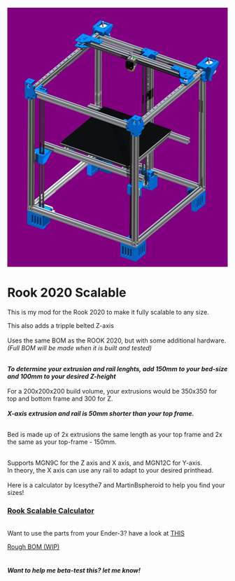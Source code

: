 <p><img alt="" src="https://github.com/Kanrog/Rook-2020-Scalable/blob/main/Images/rook2020scalable.jpg?raw=true" /></p>

<h1> Rook 2020 Scalable</h1>

<p>This is my mod for the Rook 2020 to make it fully scalable to any size.<br />

<p>This also adds a tripple belted Z-axis<br />
<br />
Uses the same BOM as the ROOK 2020, but with some additional hardware.<br />
<em>(Full BOM will be made when it is built and tested)</em></p>

<p><br />
<em><strong>To determine your extrusion and rail lenghts, add 150mm to your bed-size and 100mm to your desired Z-height</strong></em><br />
<br />
For a 200x200x200 build volume, your extrusions would be 350x350 for top and bottom frame and 300 for Z.<br />
<br />
<em><strong>X-axis extrusion and rail is 50mm shorter than your top frame.</strong></em><br />
<br />
<p>Bed is made up of 2x extrusions the same length as your top frame and 2x the same as your top-frame - 150mm.<p/>
<br />
Supports MGN9C for the Z axis and X axis, and MGN12C for Y-axis.<br />
In theory, the X axis can use any rail to adapt to your desired printhead.<br />
<br />
Here is a calculator by Icesythe7 and MartinBspheroid to help you find your sizes!<br />
<h3><a href="https://joejoe317.github.io/kanrogCalc/" rel="ugc" target="_blank">Rook Scalable Calculator </a></h3>

<br />
Want to use the parts from your Ender-3? have a look at <a href="https://www.printables.com/model/487388-rook-e3" rel="ugc" target="_blank">THIS</a></p>

<a href="https://docs.google.com/spreadsheets/d/1HToAhn2cysvaPQEpnX_CcEi542RhAoKbjcgvA1xYTR8/edit?usp=sharing" rel="ugc" target="_blank">Rough BOM (WIP)</a></p>



<h4><br />
<em>Want to help me beta-test this? let me know!</em></h4>
